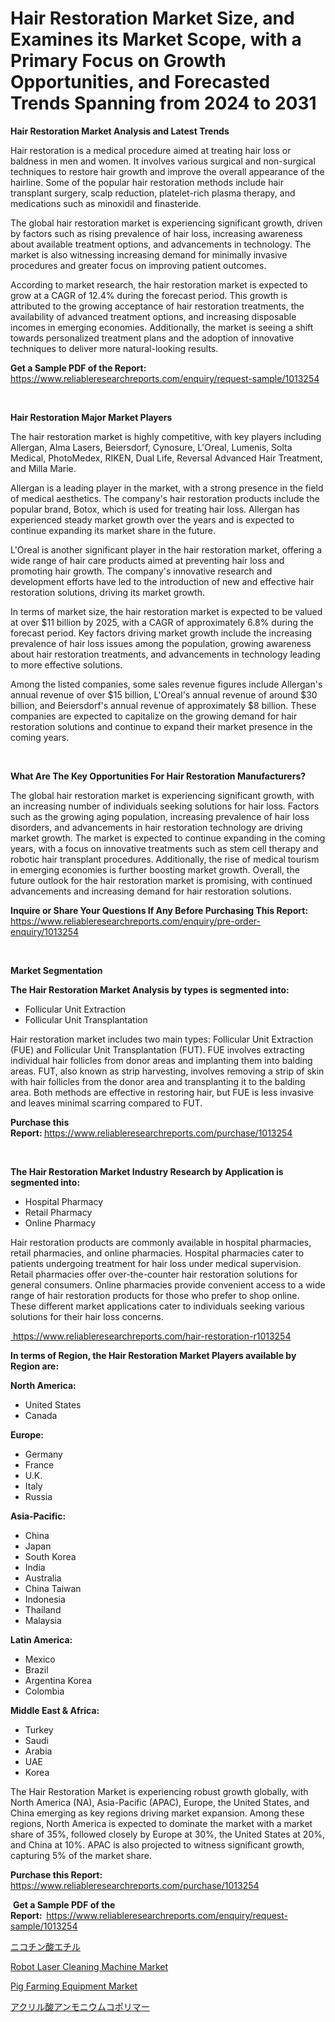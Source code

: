 <p><h1>Hair Restoration Market Size, and Examines its Market Scope, with a Primary Focus on Growth Opportunities, and Forecasted Trends Spanning from 2024 to 2031</h1></p><p><strong>Hair Restoration Market Analysis and Latest Trends</strong></p>
<p><p>Hair restoration is a medical procedure aimed at treating hair loss or baldness in men and women. It involves various surgical and non-surgical techniques to restore hair growth and improve the overall appearance of the hairline. Some of the popular hair restoration methods include hair transplant surgery, scalp reduction, platelet-rich plasma therapy, and medications such as minoxidil and finasteride.</p><p>The global hair restoration market is experiencing significant growth, driven by factors such as rising prevalence of hair loss, increasing awareness about available treatment options, and advancements in technology. The market is also witnessing increasing demand for minimally invasive procedures and greater focus on improving patient outcomes.</p><p>According to market research, the hair restoration market is expected to grow at a CAGR of 12.4% during the forecast period. This growth is attributed to the growing acceptance of hair restoration treatments, the availability of advanced treatment options, and increasing disposable incomes in emerging economies. Additionally, the market is seeing a shift towards personalized treatment plans and the adoption of innovative techniques to deliver more natural-looking results.</p></p>
<p><strong>Get a Sample PDF of the Report:&nbsp;</strong> <a href="https://www.reliableresearchreports.com/enquiry/request-sample/1013254">https://www.reliableresearchreports.com/enquiry/request-sample/1013254</a></p>
<p>&nbsp;</p>
<p><strong>Hair Restoration Major Market Players</strong></p>
<p><p>The hair restoration market is highly competitive, with key players including Allergan, Alma Lasers, Beiersdorf, Cynosure, L'Oreal, Lumenis, Solta Medical, PhotoMedex, RIKEN, Dual Life, Reversal Advanced Hair Treatment, and Milla Marie. </p><p>Allergan is a leading player in the market, with a strong presence in the field of medical aesthetics. The company's hair restoration products include the popular brand, Botox, which is used for treating hair loss. Allergan has experienced steady market growth over the years and is expected to continue expanding its market share in the future.</p><p>L'Oreal is another significant player in the hair restoration market, offering a wide range of hair care products aimed at preventing hair loss and promoting hair growth. The company's innovative research and development efforts have led to the introduction of new and effective hair restoration solutions, driving its market growth.</p><p>In terms of market size, the hair restoration market is expected to be valued at over $11 billion by 2025, with a CAGR of approximately 6.8% during the forecast period. Key factors driving market growth include the increasing prevalence of hair loss issues among the population, growing awareness about hair restoration treatments, and advancements in technology leading to more effective solutions.</p><p>Among the listed companies, some sales revenue figures include Allergan's annual revenue of over $15 billion, L'Oreal's annual revenue of around $30 billion, and Beiersdorf's annual revenue of approximately $8 billion. These companies are expected to capitalize on the growing demand for hair restoration solutions and continue to expand their market presence in the coming years.</p></p>
<p>&nbsp;</p>
<p><strong>What Are The Key Opportunities For Hair Restoration Manufacturers?</strong></p>
<p><p>The global hair restoration market is experiencing significant growth, with an increasing number of individuals seeking solutions for hair loss. Factors such as the growing aging population, increasing prevalence of hair loss disorders, and advancements in hair restoration technology are driving market growth. The market is expected to continue expanding in the coming years, with a focus on innovative treatments such as stem cell therapy and robotic hair transplant procedures. Additionally, the rise of medical tourism in emerging economies is further boosting market growth. Overall, the future outlook for the hair restoration market is promising, with continued advancements and increasing demand for hair restoration solutions.</p></p>
<p><strong>Inquire or Share Your Questions If Any Before Purchasing This Report:</strong> <a href="https://www.reliableresearchreports.com/enquiry/pre-order-enquiry/1013254">https://www.reliableresearchreports.com/enquiry/pre-order-enquiry/1013254</a></p>
<p>&nbsp;</p>
<p><strong>Market Segmentation</strong></p>
<p><strong>The Hair Restoration Market Analysis by types is segmented into:</strong></p>
<p><ul><li>Follicular Unit Extraction</li><li>Follicular Unit Transplantation</li></ul></p>
<p><p>Hair restoration market includes two main types: Follicular Unit Extraction (FUE) and Follicular Unit Transplantation (FUT). FUE involves extracting individual hair follicles from donor areas and implanting them into balding areas. FUT, also known as strip harvesting, involves removing a strip of skin with hair follicles from the donor area and transplanting it to the balding area. Both methods are effective in restoring hair, but FUE is less invasive and leaves minimal scarring compared to FUT.</p></p>
<p><strong>Purchase this Report:&nbsp;</strong><a href="https://www.reliableresearchreports.com/purchase/1013254">https://www.reliableresearchreports.com/purchase/1013254</a></p>
<p>&nbsp;</p>
<p><strong>The Hair Restoration Market Industry Research by Application is segmented into:</strong></p>
<p><ul><li>Hospital Pharmacy</li><li>Retail Pharmacy</li><li>Online Pharmacy</li></ul></p>
<p><p>Hair restoration products are commonly available in hospital pharmacies, retail pharmacies, and online pharmacies. Hospital pharmacies cater to patients undergoing treatment for hair loss under medical supervision. Retail pharmacies offer over-the-counter hair restoration solutions for general consumers. Online pharmacies provide convenient access to a wide range of hair restoration products for those who prefer to shop online. These different market applications cater to individuals seeking various solutions for their hair loss concerns.</p></p>
<p><a href="https://www.reliableresearchreports.com/hair-restoration-r1013254">&nbsp;https://www.reliableresearchreports.com/hair-restoration-r1013254</a></p>
<p><strong>In terms of Region, the Hair Restoration Market Players available by Region are:</strong></p>
<p>
    <p> <strong> North America: </strong>
        <ul>
            <li>United States</li>
            <li>Canada</li>
        </ul>
        </p> 
    <p> <strong> Europe: </strong>
        <ul>
            <li>Germany</li>
            <li>France</li>
            <li>U.K.</li>
            <li>Italy</li>
            <li>Russia</li>
        </ul>
        </p> 
    <p> <strong> Asia-Pacific: </strong>
        <ul>
            <li>China</li>
            <li>Japan</li>
            <li>South Korea</li>
            <li>India</li>
            <li>Australia</li>
            <li>China Taiwan</li>
            <li>Indonesia</li>
            <li>Thailand</li>
            <li>Malaysia</li>
        </ul>
        </p> 
    <p> <strong> Latin America: </strong>
        <ul>
            <li>Mexico</li>
            <li>Brazil</li>
            <li>Argentina Korea</li>
            <li>Colombia</li>
        </ul>
        </p> 
    <p> <strong> Middle East & Africa: </strong>
        <ul>
            <li>Turkey</li>
            <li>Saudi</li>
            <li>Arabia</li>
            <li>UAE</li>
            <li>Korea</li>
        </ul>
    </p>
    </p>
<p><p>The Hair Restoration Market is experiencing robust growth globally, with North America (NA), Asia-Pacific (APAC), Europe, the United States, and China emerging as key regions driving market expansion. Among these regions, North America is expected to dominate the market with a market share of 35%, followed closely by Europe at 30%, the United States at 20%, and China at 10%. APAC is also projected to witness significant growth, capturing 5% of the market share.</p></p>
<p><strong>Purchase this Report: </strong><a href="https://www.reliableresearchreports.com/purchase/1013254">https://www.reliableresearchreports.com/purchase/1013254</a></p>
<p>&nbsp;<strong>Get a Sample PDF of the Report:&nbsp;&nbsp;</strong><a href="https://www.reliableresearchreports.com/enquiry/request-sample/1013254">https://www.reliableresearchreports.com/enquiry/request-sample/1013254</a></p>
<p><strong></strong></p>
<p><p><a href="https://github.com/LizaHeller2023/Market-Research-Report-List-1/blob/main/1680075170984.md">ニコチン酸エチル</a></p><p><a href="https://github.com/wybrqqeb6/Market-Research-Report-List-1/blob/main/robot-laser-cleaning-machine-market.md">Robot Laser Cleaning Machine Market</a></p><p><a href="https://github.com/irjbaube82/Market-Research-Report-List-1/blob/main/pig-farming-equipment-market.md">Pig Farming Equipment Market</a></p><p><a href="https://github.com/deonnorth8/Market-Research-Report-List-1/blob/main/7951538170983.md">アクリル酸アンモニウムコポリマー</a></p></p>